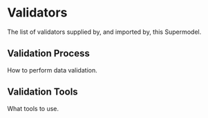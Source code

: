 # Validators

The list of validators supplied by, and imported by, this Supermodel.

## Validation Process

How to perform data validation.

## Validation Tools

What tools to use.